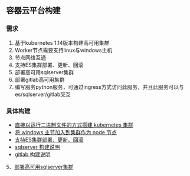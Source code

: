 ## 容器云平台构建

### 需求

1. 基于kubernetes 1.14版本构建高可用集群
2. Worker节点需要支持linux与windows主机
3. 节点网络互通
4. 支持ES集群部署、更新、回滚
5. 部署高可用sqlserver集群
6. 部署gitlab高可用集群
7. 编写服务python服务，可通过ingress方式访问此服务，并且此服务可以与es/sqlserver/gitlab交互

### 具体构建

* [直接以运行二进制文件的方式搭建 kubernetes 集群](./kubernetes_install.md)
* [将 windows 主节加入到集群作为 node 节点](./Windows_Nodes.md)
* [支持ES集群部署、更新、回滚](./elasticsearch.md)
* [sqlserver 构建说明](./sqlserver.md)
* [gitlab 构建说明](./gitlab.md)






5、[部署高可用sqlserver集群](https://docs.microsoft.com/en-us/sql/linux/sql-server-linux-kubernetes-deploy?view=sqlallproducts-allversions)